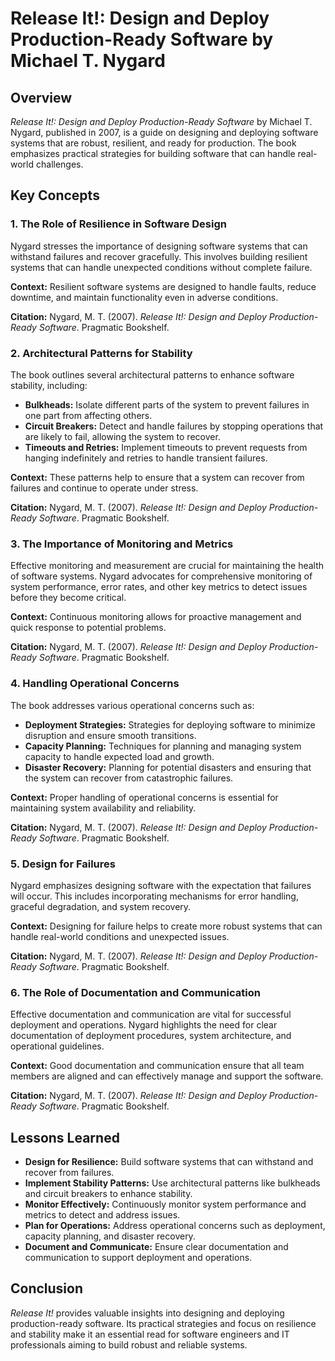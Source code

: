 # Release It!: Design and Deploy Production-Ready Software by Michael T. Nygard

## Overview
*Release It!: Design and Deploy Production-Ready Software* by Michael T. Nygard, published in 2007, is a guide on designing and deploying software systems that are robust, resilient, and ready for production. The book emphasizes practical strategies for building software that can handle real-world challenges.

## Key Concepts

### 1. **The Role of Resilience in Software Design**
Nygard stresses the importance of designing software systems that can withstand failures and recover gracefully. This involves building resilient systems that can handle unexpected conditions without complete failure.

**Context:** Resilient software systems are designed to handle faults, reduce downtime, and maintain functionality even in adverse conditions.

**Citation:** Nygard, M. T. (2007). *Release It!: Design and Deploy Production-Ready Software*. Pragmatic Bookshelf.

### 2. **Architectural Patterns for Stability**
The book outlines several architectural patterns to enhance software stability, including:

- **Bulkheads:** Isolate different parts of the system to prevent failures in one part from affecting others.
- **Circuit Breakers:** Detect and handle failures by stopping operations that are likely to fail, allowing the system to recover.
- **Timeouts and Retries:** Implement timeouts to prevent requests from hanging indefinitely and retries to handle transient failures.

**Context:** These patterns help to ensure that a system can recover from failures and continue to operate under stress.

**Citation:** Nygard, M. T. (2007). *Release It!: Design and Deploy Production-Ready Software*. Pragmatic Bookshelf.

### 3. **The Importance of Monitoring and Metrics**
Effective monitoring and measurement are crucial for maintaining the health of software systems. Nygard advocates for comprehensive monitoring of system performance, error rates, and other key metrics to detect issues before they become critical.

**Context:** Continuous monitoring allows for proactive management and quick response to potential problems.

**Citation:** Nygard, M. T. (2007). *Release It!: Design and Deploy Production-Ready Software*. Pragmatic Bookshelf.

### 4. **Handling Operational Concerns**
The book addresses various operational concerns such as:

- **Deployment Strategies:** Strategies for deploying software to minimize disruption and ensure smooth transitions.
- **Capacity Planning:** Techniques for planning and managing system capacity to handle expected load and growth.
- **Disaster Recovery:** Planning for potential disasters and ensuring that the system can recover from catastrophic failures.

**Context:** Proper handling of operational concerns is essential for maintaining system availability and reliability.

**Citation:** Nygard, M. T. (2007). *Release It!: Design and Deploy Production-Ready Software*. Pragmatic Bookshelf.

### 5. **Design for Failures**
Nygard emphasizes designing software with the expectation that failures will occur. This includes incorporating mechanisms for error handling, graceful degradation, and system recovery.

**Context:** Designing for failure helps to create more robust systems that can handle real-world conditions and unexpected issues.

**Citation:** Nygard, M. T. (2007). *Release It!: Design and Deploy Production-Ready Software*. Pragmatic Bookshelf.

### 6. **The Role of Documentation and Communication**
Effective documentation and communication are vital for successful deployment and operations. Nygard highlights the need for clear documentation of deployment procedures, system architecture, and operational guidelines.

**Context:** Good documentation and communication ensure that all team members are aligned and can effectively manage and support the software.

**Citation:** Nygard, M. T. (2007). *Release It!: Design and Deploy Production-Ready Software*. Pragmatic Bookshelf.

## Lessons Learned
- **Design for Resilience:** Build software systems that can withstand and recover from failures.
- **Implement Stability Patterns:** Use architectural patterns like bulkheads and circuit breakers to enhance stability.
- **Monitor Effectively:** Continuously monitor system performance and metrics to detect and address issues.
- **Plan for Operations:** Address operational concerns such as deployment, capacity planning, and disaster recovery.
- **Document and Communicate:** Ensure clear documentation and communication to support deployment and operations.

## Conclusion
*Release It!* provides valuable insights into designing and deploying production-ready software. Its practical strategies and focus on resilience and stability make it an essential read for software engineers and IT professionals aiming to build robust and reliable systems.

